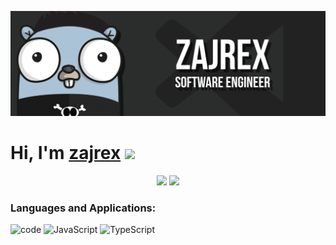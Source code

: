[![](https://raw.githubusercontent.com/zajrex/zajrex/master/banner.png)](https://github.com/zajrex)

<h1>Hi, I'm <a href="https://github.com/zajrex">zajrex</a> <img src="https://media.giphy.com/media/hvRJCLFzcasrR4ia7z/giphy.gif" width="25px"> </h1>

<p align="center">
  <img width="49%" src="https://github-readme-stats.vercel.app/api?username=zajrex&show_icons=true&theme=tokyonight" />
  <img width="49%" src="https://github-readme-streak-stats.herokuapp.com/?user=zajrex&theme=tokyonight" />
</p>

### Languages and Applications:

![code](https://img.shields.io/badge/-code-000000?style=for-the-badge&logo=Plex&logoColor=white)
![JavaScript](https://img.shields.io/badge/javascript-%23323330.svg?style=for-the-badge&logo=javascript&logoColor=%23F7DF1E)
![TypeScript](https://img.shields.io/badge/typescript-%23007ACC.svg?style=for-the-badge&logo=typescript&logoColor=white)
